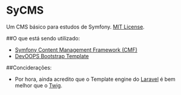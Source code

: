 # SyCMS

Um CMS básico para estudos de Symfony.  [MIT License](LICENSE).

##O que está sendo utilizado:
- [Symfony Content Management Framework (CMF)](http://cmf.symfony.com/)
- [DevOOPS Bootstrap Template](http://bootstrapzero.com/bootstrap-template/devoops)

##Conciderações:
- Por hora, ainda acredito que o Template engine do [Laravel](http://laravel.com/) é bem melhor que o [Twig](http://twig.sensiolabs.org/).